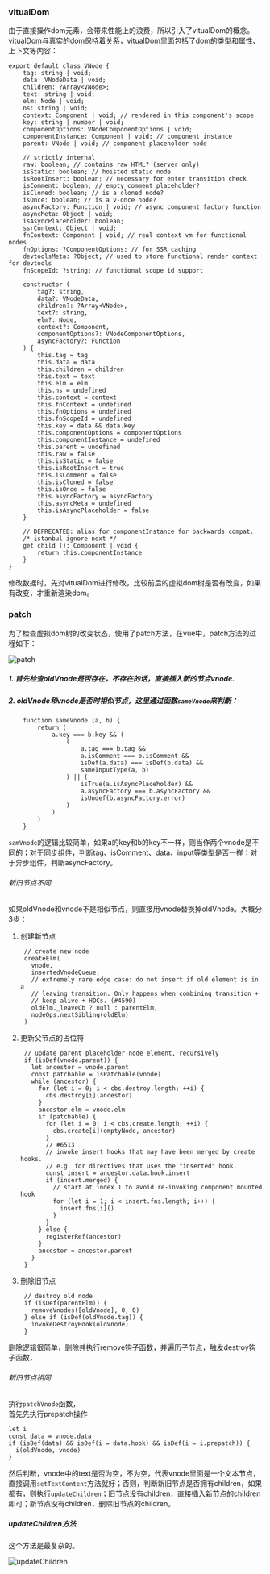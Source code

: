 ### vitualDom  

由于直接操作dom元素，会带来性能上的浪费，所以引入了vitualDom的概念。vitualDom与真实的dom保持着关系，vitualDom里面包括了dom的类型和属性、上下文等内容： 

    export default class VNode {
        tag: string | void;
        data: VNodeData | void;
        children: ?Array<VNode>;
        text: string | void;
        elm: Node | void;
        ns: string | void;
        context: Component | void; // rendered in this component's scope
        key: string | number | void;
        componentOptions: VNodeComponentOptions | void;
        componentInstance: Component | void; // component instance
        parent: VNode | void; // component placeholder node

        // strictly internal
        raw: boolean; // contains raw HTML? (server only)
        isStatic: boolean; // hoisted static node
        isRootInsert: boolean; // necessary for enter transition check
        isComment: boolean; // empty comment placeholder?
        isCloned: boolean; // is a cloned node?
        isOnce: boolean; // is a v-once node?
        asyncFactory: Function | void; // async component factory function
        asyncMeta: Object | void;
        isAsyncPlaceholder: boolean;
        ssrContext: Object | void;
        fnContext: Component | void; // real context vm for functional nodes
        fnOptions: ?ComponentOptions; // for SSR caching
        devtoolsMeta: ?Object; // used to store functional render context for devtools
        fnScopeId: ?string; // functional scope id support

        constructor (
            tag?: string,
            data?: VNodeData,
            children?: ?Array<VNode>,
            text?: string,
            elm?: Node,
            context?: Component,
            componentOptions?: VNodeComponentOptions,
            asyncFactory?: Function
        ) {
            this.tag = tag
            this.data = data
            this.children = children
            this.text = text
            this.elm = elm
            this.ns = undefined
            this.context = context
            this.fnContext = undefined
            this.fnOptions = undefined
            this.fnScopeId = undefined
            this.key = data && data.key
            this.componentOptions = componentOptions
            this.componentInstance = undefined
            this.parent = undefined
            this.raw = false
            this.isStatic = false
            this.isRootInsert = true
            this.isComment = false
            this.isCloned = false
            this.isOnce = false
            this.asyncFactory = asyncFactory
            this.asyncMeta = undefined
            this.isAsyncPlaceholder = false
        }

        // DEPRECATED: alias for componentInstance for backwards compat.
        /* istanbul ignore next */
        get child (): Component | void {
            return this.componentInstance
        }
    }  

修改数据时，先对vitualDom进行修改，比较前后的虚拟dom树是否有改变，如果有改变，才重新渲染dom。  

### patch  

为了检查虚拟dom树的改变状态，使用了patch方法，在vue中，patch方法的过程如下： 

![patch](../upload/patch.jpg)  

##### 1. 首先检查oldVnode是否存在，不存在的话，直接插入新的节点vnode. 

##### 2. oldVnode和vnode是否时相似节点，这里通过函数``sameVnode``来判断：  

        function sameVnode (a, b) {
            return (
                a.key === b.key && (
                    (
                        a.tag === b.tag &&
                        a.isComment === b.isComment &&
                        isDef(a.data) === isDef(b.data) &&
                        sameInputType(a, b)
                    ) || (
                        isTrue(a.isAsyncPlaceholder) &&
                        a.asyncFactory === b.asyncFactory &&
                        isUndef(b.asyncFactory.error)
                    )
                )
            )
        }

``samVnode``的逻辑比较简单，如果a的key和b的key不一样，则当作两个vnode是不同的；对于同步组件，判断tag、isComment、data、input等类型是否一样；对于异步组件，判断asyncFactory。  

###### 新旧节点不同
如果oldVnode和vnode不是相似节点，则直接用vnode替换掉oldVnode。大概分3步：  

1. 创建新节点  

        // create new node
        createElm(
          vnode,
          insertedVnodeQueue,
          // extremely rare edge case: do not insert if old element is in a
          // leaving transition. Only happens when combining transition +
          // keep-alive + HOCs. (#4590)
          oldElm._leaveCb ? null : parentElm,
          nodeOps.nextSibling(oldElm)
        )  

2. 更新父节点的占位符 

        // update parent placeholder node element, recursively
        if (isDef(vnode.parent)) {
          let ancestor = vnode.parent
          const patchable = isPatchable(vnode)
          while (ancestor) {
            for (let i = 0; i < cbs.destroy.length; ++i) {
              cbs.destroy[i](ancestor)
            }
            ancestor.elm = vnode.elm
            if (patchable) {
              for (let i = 0; i < cbs.create.length; ++i) {
                cbs.create[i](emptyNode, ancestor)
              }
              // #6513
              // invoke insert hooks that may have been merged by create hooks.
              // e.g. for directives that uses the "inserted" hook.
              const insert = ancestor.data.hook.insert
              if (insert.merged) {
                // start at index 1 to avoid re-invoking component mounted hook
                for (let i = 1; i < insert.fns.length; i++) {
                  insert.fns[i]()
                }
              }
            } else {
              registerRef(ancestor)
            }
            ancestor = ancestor.parent
          }
        }  

3. 删除旧节点  

        // destroy old node
        if (isDef(parentElm)) {
          removeVnodes([oldVnode], 0, 0)
        } else if (isDef(oldVnode.tag)) {
          invokeDestroyHook(oldVnode)
        }  

删除逻辑很简单，删除并执行remove钩子函数，并遍历子节点，触发destroy钩子函数，  

###### 新旧节点相同  

执行``patchVnode``函数，  
首先先执行prepatch操作  

    let i
    const data = vnode.data
    if (isDef(data) && isDef(i = data.hook) && isDef(i = i.prepatch)) {
      i(oldVnode, vnode)
    }  

然后判断，vnode中的text是否为空，不为空，代表vnode里面是一个文本节点，直接调用``setTextContent``方法就好；否则，判断新旧节点是否拥有children，如果都有，则执行``updateChildren``；旧节点没有children，直接插入新节点的children即可；新节点没有children，删除旧节点的children。  

##### updateChildren方法  

这个方法是最复杂的。

![updateChildren](../upload/patch_updateChildren.jpg)
